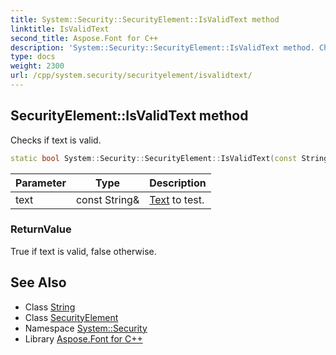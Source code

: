 ```yaml
---
title: System::Security::SecurityElement::IsValidText method
linktitle: IsValidText
second_title: Aspose.Font for C++
description: 'System::Security::SecurityElement::IsValidText method. Checks if text is valid in C++.'
type: docs
weight: 2300
url: /cpp/system.security/securityelement/isvalidtext/
---
```

## SecurityElement::IsValidText method


Checks if text is valid.

```cpp
static bool System::Security::SecurityElement::IsValidText(const String &text)
```


| Parameter | Type | Description |
| --- | --- | --- |
| text | const String\& | [Text](../../../system.text/) to test. |

### ReturnValue

True if text is valid, false otherwise.

## See Also

* Class [String](../../../system/string/)
* Class [SecurityElement](../)
* Namespace [System::Security](../../)
* Library [Aspose.Font for C++](../../../)
